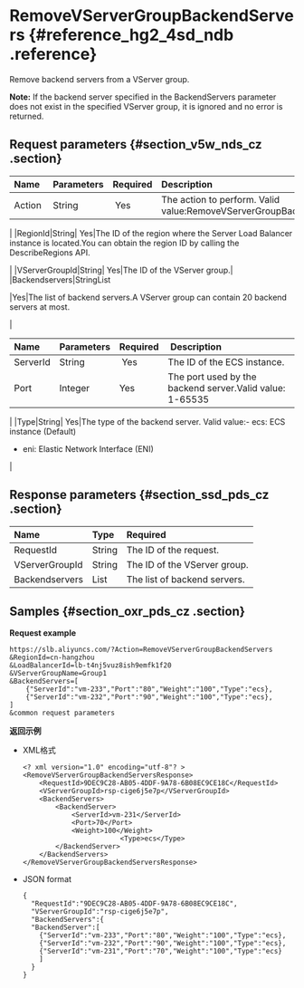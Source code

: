 # RemoveVServerGroupBackendServers {#reference_hg2_4sd_ndb .reference}

Remove backend servers from a VServer group.

**Note:** If the backend server specified in the BackendServers parameter does not exist in the specified VServer group, it is ignored and no error is returned.

## Request parameters {#section_v5w_nds_cz .section}

|Name|Parameters|Required|Description|
|:---|:---------|:-------|:----------|
|Action |String| Yes|The action to perform. Valid value:RemoveVServerGroupBackendServers

|
|RegionId|String| Yes|The ID of the region where the Server Load Balancer instance is located.You can obtain the region ID by calling the DescribeRegions API.

|
|VServerGroupId|String| Yes|The ID of the VServer group.|
|Backendservers|StringList

|Yes|The list of backend servers.A VServer group can contain 20 backend servers at most.

|

|Name|Parameters|Required| Description|
|:---|:---------|:-------|:-----------|
|ServerId|String| Yes|The ID of the ECS instance.|
|Port|Integer|Yes|The port used by the backend server.Valid value: 1-65535

|
|Type|String| Yes|The type of the backend server. Valid value:-   ecs: ECS instance \(Default\)
-   eni: Elastic Network Interface \(ENI\)

|

## Response parameters {#section_ssd_pds_cz .section}

|Name|Type|Required|
|:---|:---|:-------|
|RequestId|String|The ID of the request.|
|VServerGroupId|String|The ID of the VServer group.|
|Backendservers|List|The list of backend servers.|

## Samples {#section_oxr_pds_cz .section}

**Request example**

``` {#public}
https://slb.aliyuncs.com/?Action=RemoveVServerGroupBackendServers
&RegionId=cn-hangzhou
&LoadBalancerId=lb-t4nj5vuz8ish9emfk1f20
&VServerGroupName=Group1
&BackendServers=[
    {"ServerId":"vm-233","Port":"80","Weight":"100","Type":"ecs},
    {"ServerId":"vm-232","Port":"90","Weight":"100","Type":"ecs},
]
&common request parameters
```

**返回示例**

-   XML格式

    ```
    <? xml version="1.0" encoding="utf-8"? >
    <RemoveVServerGroupBackendServersResponse>
    	<RequestId>9DEC9C28-AB05-4DDF-9A78-6B08EC9CE18C</RequestId>
    	<VServerGroupId>rsp-cige6j5e7p</VServerGroupId>
    	<BackendServers>
    		<BackendServer>
    			<ServerId>vm-231</ServerId>
    			<Port>70</Port>
    			<Weight>100</Weight>
                            <Type>ecs</Type>
    		</BackendServer>
    	</BackendServers>
    </RemoveVServerGroupBackendServersResponse>
    ```

-   JSON format

    ```
    {
      "RequestId":"9DEC9C28-AB05-4DDF-9A78-6B08EC9CE18C",
      "VServerGroupId":"rsp-cige6j5e7p",
      "BackendServers":{
      "BackendServer":[
        {"ServerId":"vm-233","Port":"80","Weight":"100","Type":"ecs},
        {"ServerId":"vm-232","Port":"90","Weight":"100","Type":"ecs},
        {"ServerId":"vm-231","Port":"70","Weight":"100","Type":"ecs}
        ]
      }
    }
    ```


